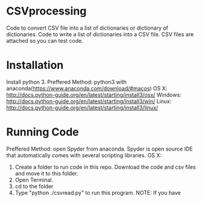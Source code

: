 # CSVprocessing
Code to convert CSV file into a list of dictionaries or dictionary of dictionaries. Code to write a list of dictionaries into a CSV file. CSV files are attached so you can test code.
# Installation
Install python 3. 
Preffered Method: python3 with anaconda(https://www.anaconda.com/download/#macos)
OS X: http://docs.python-guide.org/en/latest/starting/install3/osx/
Windows: http://docs.python-guide.org/en/latest/starting/install3/win/
Linux: http://docs.python-guide.org/en/latest/starting/install3/linux/
# Running Code
Preffered Method: open Spyder from anaconda. Spyder is open source IDE that automatically comes with several scripting libraries.
OS X: 
1. Create a folder to run code in this repo. Download the code and csv files and move it to this folder.
2. Open Terminal.
3. cd to the folder
4. Type "python ./csvread.py" to run this program. NOTE: If you have 


